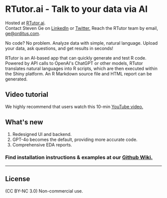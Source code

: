 # RTutor.ai - Talk to your data via AI
Hosted at [RTutor.ai](https://RTutor.ai). <br>
Contact Steven Ge on [LinkedIn](https://www.linkedin.com/in/steven-ge-ab016947/) or [Twitter.](https://twitter.com/StevenXGe) Reach the RTutor team by email, ge@orditus.com.

No code? No problem. Analyze data with simple, natural language. Upload your data, ask questions, and get results in seconds!

RTutor is an AI-based app that can quickly generate and test R code. Powered by API calls to OpenAI's ChatGPT or other models, RTutor translates natural languages into R scripts, which are then executed within the Shiny platform. An R Markdown source file and HTML report can be generated. 

## Video tutorial
We highly recommend that users watch this 10-min [YouTube video.](https://youtu.be/a-bZW26nK9k)

## What's new
  1. Redesigned UI and backend.
  2. GPT-4o becomes the default, providing more accurate code.
  3. Comprehensive EDA reports.

### Find installation instructions & examples at our [Github Wiki.](https://github.com/gexijin/RTutor/wiki)
***

## License
(CC BY-NC 3.0) Non-commercial use.
